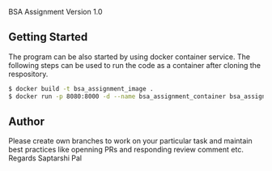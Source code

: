 BSA Assignment Version 1.0

## Getting Started

The program can be also started by using docker container service. 
The following steps can be used to run the code as a container after cloning the respository.

```bash
$ docker build -t bsa_assignment_image .
$ docker run -p 8080:8000 -d --name bsa_assignment_container bsa_assignment_image
```

## Author

Please create own branches to work on your particular task and maintain best practices like 
openning PRs and responding review comment etc.
Regards
Saptarshi Pal